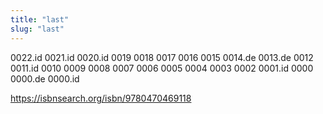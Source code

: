 ```yaml
---
title: "last"
slug: "last"
---
```


0022.id
0021.id
0020.id
0019
0018
0017
0016
0015
0014.de
0013.de
0012
0011.id
0010
0009
0008
0007
0006
0005
0004
0003
0002
0001.id
0000 0000.de 0000.id

https://isbnsearch.org/isbn/9780470469118
